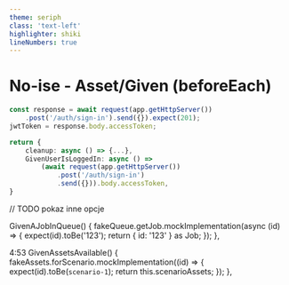 ```yaml
---
theme: seriph
class: 'text-left' 
highlighter: shiki 
lineNumbers: true
---
```


# No-ise - Asset/Given (beforeEach)
```typescript
const response = await request(app.getHttpServer())
    .post('/auth/sign-in').send({}).expect(201);
jwtToken = response.body.accessToken;
```

```typescript
return {
    cleanup: async () => {...},
    GivenUserIsLoggedIn: async () =>
        (await request(app.getHttpServer())
            .post('/auth/sign-in')
            .send({})).body.accessToken,
}
```


// TODO 
pokaz inne opcje

GivenAJobInQueue() {
fakeQueue.getJob.mockImplementation(async (id) => {
expect(id).toBe('123');
return { id: '123' } as Job;
});
},





4:53
GivenAssetsAvailable() {
fakeAssets.forScenario.mockImplementation((id) => {
expect(id).toBe(`scenario-1`);
return this.scenarioAssets;
});
},